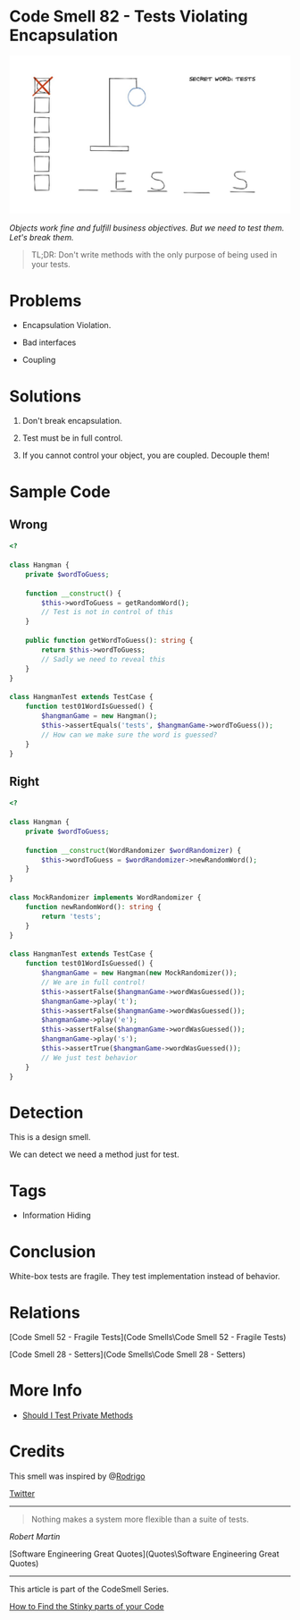 # Code Smell 82 - Tests Violating Encapsulation

![Code Smell 82 - Tests Violating Encapsulation](E4oBeNOWEAMoaoL.jpg)

*Objects work fine and fulfill business objectives. But we need to test them. Let's break them.*

> TL;DR: Don't write methods with the only purpose of being used in your tests.

# Problems

- Encapsulation Violation.

- Bad interfaces

- Coupling

# Solutions

1. Don't break encapsulation.

2. Test must be in full control. 

3. If you cannot control your object, you are coupled. Decouple them!

# Sample Code

## Wrong

[Gist Url]: # (https://gist.github.com/mcsee/06757fcedc4c442584f144c68b16d597)
```php
<?

class Hangman {
    private $wordToGuess;

    function __construct() {
        $this->wordToGuess = getRandomWord();
        // Test is not in control of this
    }

    public function getWordToGuess(): string {
        return $this->wordToGuess;
        // Sadly we need to reveal this
    }
}

class HangmanTest extends TestCase {
    function test01WordIsGuessed() {
        $hangmanGame = new Hangman();
        $this->assertEquals('tests', $hangmanGame->wordToGuess());
        // How can we make sure the word is guessed?
    }
}
```

## Right

[Gist Url]: # (https://gist.github.com/mcsee/c2d16cf8f0d533345ec74314c04863ea)
```php
<?

class Hangman {
    private $wordToGuess;

    function __construct(WordRandomizer $wordRandomizer) {
        $this->wordToGuess = $wordRandomizer->newRandomWord();
    }
}

class MockRandomizer implements WordRandomizer {
    function newRandomWord(): string {
        return 'tests';
    }
}

class HangmanTest extends TestCase {
    function test01WordIsGuessed() {
        $hangmanGame = new Hangman(new MockRandomizer());
        // We are in full control!
        $this->assertFalse($hangmanGame->wordWasGuessed());
        $hangmanGame->play('t');
        $this->assertFalse($hangmanGame->wordWasGuessed());
        $hangmanGame->play('e');
        $this->assertFalse($hangmanGame->wordWasGuessed());
        $hangmanGame->play('s');
        $this->assertTrue($hangmanGame->wordWasGuessed());
        // We just test behavior
    }
}
```

# Detection

This is a design smell.

We can detect we need a method just for test.

# Tags

- Information Hiding

# Conclusion

White-box tests are fragile. They test implementation instead of behavior.

# Relations

[Code Smell 52 - Fragile Tests](Code Smells\Code Smell 52 - Fragile Tests)

[Code Smell 28 - Setters](Code Smells\Code Smell 28 - Setters)

# More Info

- [Should I Test Private Methods](http://shoulditestprivatemethods.com/)

# Credits

This smell was inspired by @[Rodrigo](https://twitter.com/_rodrigomd)

[Twitter](https://twitter.com/1408032157629485056)

* * *

> Nothing makes a system more flexible than a suite of tests.

_Robert Martin_
 
[Software Engineering Great Quotes](Quotes\Software Engineering Great Quotes)

* * *

This article is part of the CodeSmell Series.

[How to Find the Stinky parts of your Code]()